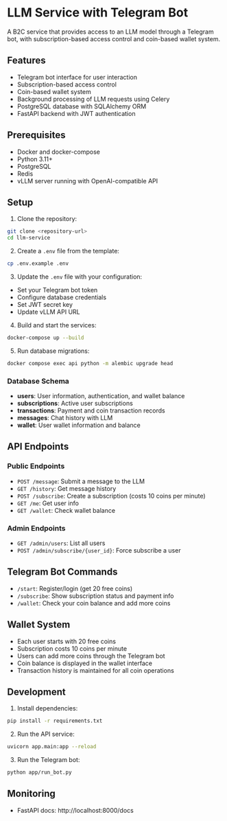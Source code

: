 # LLM Service with Telegram Bot

A B2C service that provides access to an LLM model through a Telegram bot, with subscription-based access control and coin-based wallet system.

## Features

- Telegram bot interface for user interaction
- Subscription-based access control
- Coin-based wallet system 
- Background processing of LLM requests using Celery
- PostgreSQL database with SQLAlchemy ORM
- FastAPI backend with JWT authentication

## Prerequisites

- Docker and docker-compose
- Python 3.11+
- PostgreSQL
- Redis
- vLLM server running with OpenAI-compatible API

## Setup

1. Clone the repository:
```bash
git clone <repository-url>
cd llm-service
```

2. Create a `.env` file from the template:
```bash
cp .env.example .env
```

3. Update the `.env` file with your configuration:
- Set your Telegram bot token
- Configure database credentials
- Set JWT secret key
- Update vLLM API URL

4. Build and start the services:
```bash
docker-compose up --build
```

5. Run database migrations:
```bash
docker compose exec api python -m alembic upgrade head
```

### Database Schema

- **users**: User information, authentication, and wallet balance
- **subscriptions**: Active user subscriptions
- **transactions**: Payment and coin transaction records
- **messages**: Chat history with LLM
- **wallet**: User wallet information and balance

## API Endpoints

### Public Endpoints

- `POST /message`: Submit a message to the LLM
- `GET /history`: Get message history
- `POST /subscribe`: Create a subscription (costs 10 coins per minute)
- `GET /me`: Get user info
- `GET /wallet`: Check wallet balance

### Admin Endpoints

- `GET /admin/users`: List all users
- `POST /admin/subscribe/{user_id}`: Force subscribe a user

## Telegram Bot Commands

- `/start`: Register/login (get 20 free coins)
- `/subscribe`: Show subscription status and payment info
- `/wallet`: Check your coin balance and add more coins

## Wallet System

- Each user starts with 20 free coins
- Subscription costs 10 coins per minute
- Users can add more coins through the Telegram bot
- Coin balance is displayed in the wallet interface
- Transaction history is maintained for all coin operations

## Development

1. Install dependencies:
```bash
pip install -r requirements.txt
```

2. Run the API service:
```bash
uvicorn app.main:app --reload
```

3. Run the Telegram bot:
```bash
python app/run_bot.py
```

## Monitoring

- FastAPI docs: http://localhost:8000/docs
